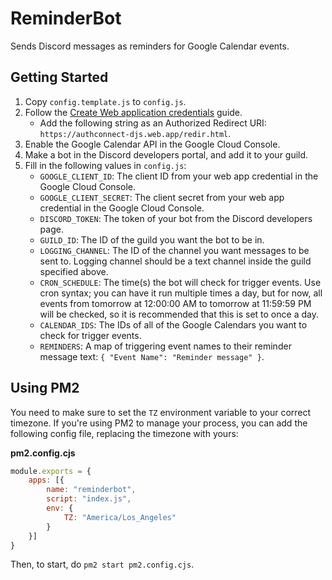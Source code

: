 # ReminderBot
Sends Discord messages as reminders for Google Calendar events.

## Getting Started
1. Copy `config.template.js` to `config.js`.
2. Follow the [Create Web application credentials](https://developers.google.com/workspace/guides/create-credentials#web-application) guide.
    - Add the following string as an Authorized Redirect URI: `https://authconnect-djs.web.app/redir.html`.
3. Enable the Google Calendar API in the Google Cloud Console.
4. Make a bot in the Discord developers portal, and add it to your guild.
5. Fill in the following values in `config.js`:
    - `GOOGLE_CLIENT_ID`: The client ID from your web app credential in the Google Cloud Console.
    - `GOOGLE_CLIENT_SECRET`: The client secret from your web app credential in the Google Cloud Console.
    - `DISCORD_TOKEN`: The token of your bot from the Discord developers page.
    - `GUILD_ID`: The ID of the guild you want the bot to be in.
    - `LOGGING_CHANNEL`: The ID of the channel you want messages to be sent to. Logging channel should be a text channel inside the guild specified above.
    - `CRON_SCHEDULE`: The time(s) the bot will check for trigger events. Use cron syntax; you can have it run multiple times a day, but for now, all events from tomorrow at 12:00:00 AM to tomorrow at 11:59:59 PM will be checked, so it is recommended that this is set to once a day.
    - `CALENDAR_IDS`: The IDs of all of the Google Calendars you want to check for trigger events.
    - `REMINDERS`: A map of triggering event names to their reminder message text: `{ "Event Name": "Reminder message" }`.

## Using PM2
You need to make sure to set the `TZ` environment variable to your correct timezone. If you're using PM2 to manage your process, you can add the following config file, replacing the timezone with yours:

**pm2.config.cjs**
```js
module.exports = {
	apps: [{
		name: "reminderbot",
		script: "index.js",
		env: {
			TZ: "America/Los_Angeles"
		}
	}]
}
```

Then, to start, do `pm2 start pm2.config.cjs`.

